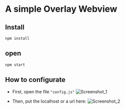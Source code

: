 # A simple Overlay Webview

## Install
```shell
npm install
```
## open
```shell
npm start
```
## How to configurate
- First, open the file <code>"config.js"</code>
![Screenshot_1](https://user-images.githubusercontent.com/63224412/85516337-780c7d00-b5d4-11ea-8c0e-9af164bf1f0f.png)

- Then, put the localhost or a url here:
![Screenshot_2](https://user-images.githubusercontent.com/63224412/85518537-b6a33700-b5d6-11ea-98c2-829410fee0fa.png)

